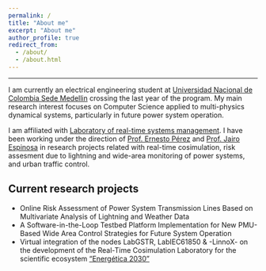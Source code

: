 ```yaml
---
permalink: /
title: "About me"
excerpt: "About me"
author_profile: true
redirect_from: 
  - /about/
  - /about.html
---
```


------
I am currently an electrical engineering student at [Universidad Nacional de Colombia Sede Medellin](http://medellin.unal.edu.co/) crossing the last year of the program. My main research interest focuses on Computer Science applied to multi-physics dynamical systems, particularly in future power system operation.

I am affiliated with [Laboratory of real-time systems management](https://sites.google.com/unal.edu.co/lab-gstr). I have been working under the direction of [Prof. Ernesto Pérez](https://scholar.google.es/citations?user=tUz1sE0AAAAJ&hl=es&oi=sra) and [Prof. Jairo Espinosa](https://scholar.google.es/citations?user=DhYW97UAAAAJ&hl=es&oi=sra) in research projects related with real-time cosimulation, risk assesment due to lightning and wide-area monitoring of power systems, and urban traffic control.

Current research projects
------
* Online Risk Assessment of Power System Transmission Lines Based on Multivariate Analysis of Lightning and Weather Data
* A Software-in-the-Loop Testbed Platform Implementation for New PMU-Based Wide Area Control Strategies for Future System Operation
* Virtual integration of the nodes LabGSTR, LabIEC61850 & -LinnoX- on the development of the Real-Time Cosimulation Laboratory for the scientific ecosystem [“Energética 2030”](http://informes.xm.com.co/gestion/2018/investigacion-innovacion-y-desarrollo-de-proyectos/Paginas/energetica-2030.aspx)

